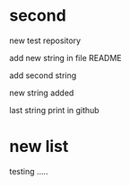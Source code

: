 # second
new test repository

add new string in file README

add second string

new string added

last string print in github

# new list

testing .....

